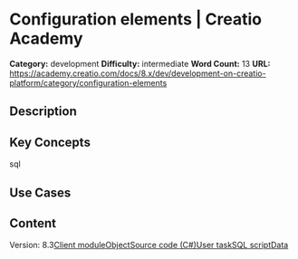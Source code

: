 # Configuration elements | Creatio Academy

**Category:** development **Difficulty:** intermediate **Word Count:** 13
**URL:**
https://academy.creatio.com/docs/8.x/dev/development-on-creatio-platform/category/configuration-elements

## Description

## Key Concepts

sql

## Use Cases

## Content

Version:
8.3[Client module](/docs/8.x/dev/development-on-creatio-platform/development-tools/creatio-ide/configuration-elements/client-module)[Object](/docs/8.x/dev/development-on-creatio-platform/development-tools/creatio-ide/configuration-elements/object)[Source code (C#)](/docs/8.x/dev/development-on-creatio-platform/development-tools/creatio-ide/configuration-elements/source-code-c-sharp)[User task](/docs/8.x/dev/development-on-creatio-platform/category/user-task)[SQL script](/docs/8.x/dev/development-on-creatio-platform/development-tools/creatio-ide/configuration-elements/sql-script)[Data](/docs/8.x/dev/development-on-creatio-platform/development-tools/creatio-ide/configuration-elements/data)
